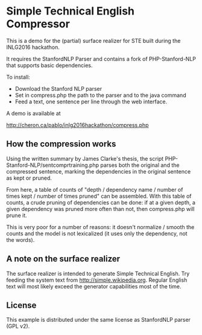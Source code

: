 Simple Technical English Compressor
===================================

This is a demo for the (partial) surface realizer for STE built during the INLG2016 hackathon.

It requires the StanfordNLP Parser and contains a fork of
PHP-Stanford-NLP that supports basic dependencies.

To install:

* Download the Stanford NLP parser
* Set in compress.php the path to the parser and to the java command
* Feed a text, one sentence per line through the web interface.

A demo is available at

http://cheron.ca/pablo/inlg2016hackathon/compress.php


How the compression works
-------------------------

Using the written summary by James Clarke's thesis, the script
PHP-Stanford-NLP/sentcomprtraining.php parses both the original and
the compressed sentence, marking the dependencies in the original
sentence as kept or pruned.

From here, a table of counts of "depth / dependency name / number of
times kept / number of times pruned" can be assembled. With this table
of counts, a crude pruning of dependencies can be done: if at a given
depth, a given dependency was pruned more often than not, then
compress.php will prune it.

This is very poor for a number of reasons: it doesn't normalize /
smooth the counts and the model is not lexicalized (it uses only the
dependency, not the words).


A note on the surface realizer
------------------------------

The surface realizer is intended to generate Simple Technical
English. Try feeding the system text from http://simple.wikipedia.org.
Regular English text will most likely exceed the generator
capabilities most of the time.


License
-------

This example is distributed under the same license as StanfordNLP
parser (GPL v2).